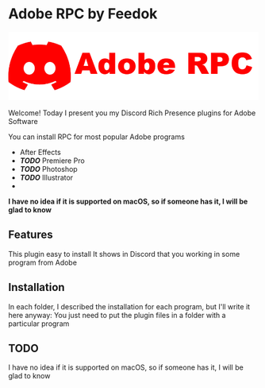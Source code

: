 # Adobe RPC by Feedok 

![N|Solid](https://github.com/FeedokTV/AdobeRPC/blob/main/logo.png?raw=true)

Welcome! Today I present you my Discord Rich Presence plugins for Adobe Software

You can install RPC for most popular Adobe programs 

- After Effects
- ***TODO*** Premiere Pro
- ***TODO*** Photoshop
- ***TODO*** Illustrator
- 

**I have no idea if it is supported on macOS, so if someone has it, I will be glad to know**

## Features

This plugin easy to install
It shows in Discord that you working in some program from Adobe

## Installation 

In each folder, I described the installation for each program, but I'll write it here anyway: You just need to put the plugin files in a folder with a particular program 

## TODO

I have no idea if it is supported on macOS, so if someone has it, I will be glad to know
